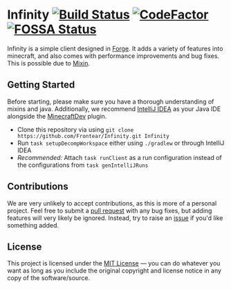 # Infinity [![Build Status](https://travis-ci.org/Frontear/Infinity.svg?branch=master)](https://travis-ci.org/Frontear/Infinity) [![CodeFactor](https://www.codefactor.io/repository/github/frontear/infinity/badge)](https://www.codefactor.io/repository/github/frontear/infinity) [![FOSSA Status](https://app.fossa.io/api/projects/git%2Bgithub.com%2FFrontear%2FInfinity.svg?type=shield)](https://app.fossa.io/projects/git%2Bgithub.com%2FFrontear%2FInfinity?ref=badge_shield)
Infinity is a simple client designed in [Forge](https://files.minecraftforge.net/maven/net/minecraftforge/forge/index_1.8.9.html). It adds a variety of features into minecraft, and also comes with performance improvements and bug fixes. This is possible due to [Mixin](https://github.com/SpongePowered/Mixin).

## Getting Started
Before starting, please make sure you have a thorough understanding of mixins and java. Additionally, we recommend [IntelliJ IDEA](https://www.jetbrains.com/idea/) as your Java IDE alongside the [MinecraftDev](https://github.com/minecraft-dev/MinecraftDev) plugin.

- Clone this repository via using `git clone https://github.com/Frontear/Infinity.git Infinity`
- Run `task setupDecompWorkspace` either using `./gradlew` or through IntelliJ IDEA
- *Recommended:* Attach `task runClient` as a run configuration instead of the configurations from `task genIntelliJRuns`

## Contributions
We are very unlikely to accept contributions, as this is more of a personal project. Feel free to submit a [pull request](https://github.com/Frontear/Infinity/pulls) with any bug fixes, but adding features will very likely be ignored. Instead, try to raise an [issue](https://github.com/Frontear/Infinity/issues) if you'd like something added.

## License
This project is licensed under the [MIT License](https://tldrlegal.com/license/mit-license) &#8212; you can do whatever you want as long as you include the original copyright and license notice in any copy of the software/source.